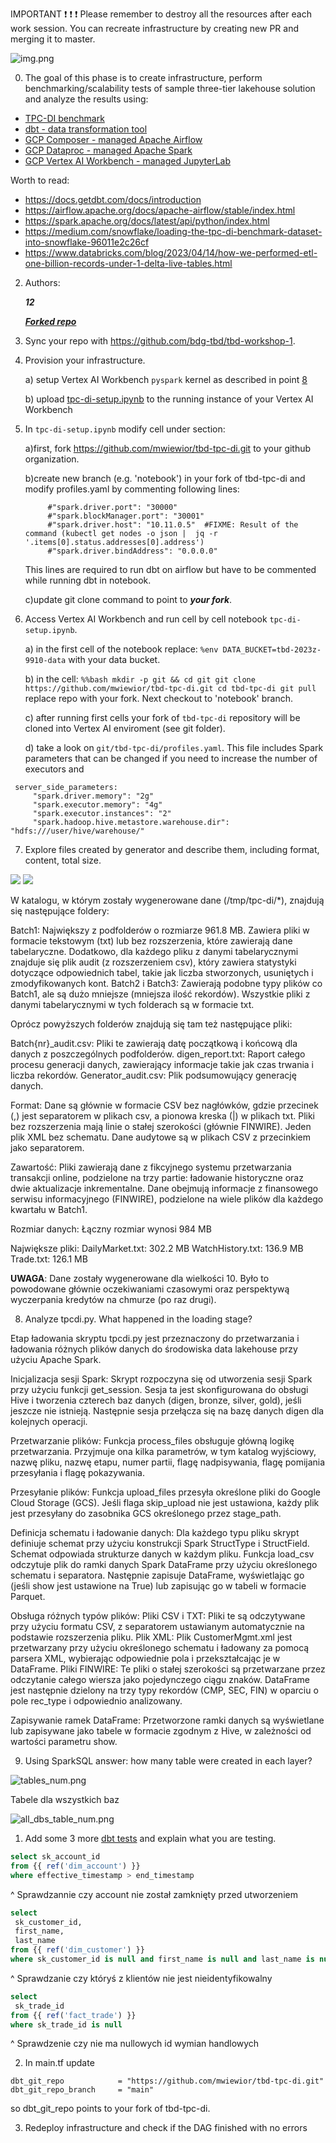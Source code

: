 IMPORTANT ❗ ❗ ❗ Please remember to destroy all the resources after each work session. You can recreate infrastructure by creating new PR and merging it to master.

![img.png](doc/figures/destroy.png)

0. The goal of this phase is to create infrastructure, perform benchmarking/scalability tests of sample three-tier lakehouse solution and analyze the results using:
* [TPC-DI benchmark](https://www.tpc.org/tpcdi/)
* [dbt - data transformation tool](https://www.getdbt.com/)
* [GCP Composer - managed Apache Airflow](https://cloud.google.com/composer?hl=pl)
* [GCP Dataproc - managed Apache Spark](https://spark.apache.org/)
* [GCP Vertex AI Workbench - managed JupyterLab](https://cloud.google.com/vertex-ai-notebooks?hl=pl)

Worth to read:
* https://docs.getdbt.com/docs/introduction
* https://airflow.apache.org/docs/apache-airflow/stable/index.html
* https://spark.apache.org/docs/latest/api/python/index.html
* https://medium.com/snowflake/loading-the-tpc-di-benchmark-dataset-into-snowflake-96011e2c26cf
* https://www.databricks.com/blog/2023/04/14/how-we-performed-etl-one-billion-records-under-1-delta-live-tables.html

2. Authors:

   ***12***

   ***[Forked repo](https://github.com/haichangsi/tbd-tpc-di)***

3. Sync your repo with https://github.com/bdg-tbd/tbd-workshop-1.

4. Provision your infrastructure.

    a) setup Vertex AI Workbench `pyspark` kernel as described in point [8](https://github.com/bdg-tbd/tbd-workshop-1/tree/v1.0.32#project-setup) 

    b) upload [tpc-di-setup.ipynb](https://github.com/bdg-tbd/tbd-workshop-1/blob/v1.0.36/notebooks/tpc-di-setup.ipynb) to 
the running instance of your Vertex AI Workbench

1. In `tpc-di-setup.ipynb` modify cell under section:

   a)first, fork https://github.com/mwiewior/tbd-tpc-di.git to your github organization.

   b)create new branch (e.g. 'notebook') in your fork of tbd-tpc-di and modify profiles.yaml by commenting following lines:
   ```  
        #"spark.driver.port": "30000"
        #"spark.blockManager.port": "30001"
        #"spark.driver.host": "10.11.0.5"  #FIXME: Result of the command (kubectl get nodes -o json |  jq -r '.items[0].status.addresses[0].address')
        #"spark.driver.bindAddress": "0.0.0.0"
   ```
   This lines are required to run dbt on airflow but have to be commented while running dbt in notebook.

   c)update git clone command to point to ***your fork***.

 


6. Access Vertex AI Workbench and run cell by cell notebook `tpc-di-setup.ipynb`.

    a) in the first cell of the notebook replace: `%env DATA_BUCKET=tbd-2023z-9910-data` with your data bucket.


   b) in the cell:
         ```%%bash
         mkdir -p git && cd git
         git clone https://github.com/mwiewior/tbd-tpc-di.git
         cd tbd-tpc-di
         git pull
         ```
      replace repo with your fork. Next checkout to 'notebook' branch.
   
    c) after running first cells your fork of `tbd-tpc-di` repository will be cloned into Vertex AI  enviroment (see git folder).

    d) take a look on `git/tbd-tpc-di/profiles.yaml`. This file includes Spark parameters that can be changed if you need to increase the number of executors and
  ```
   server_side_parameters:
       "spark.driver.memory": "2g"
       "spark.executor.memory": "4g"
       "spark.executor.instances": "2"
       "spark.hadoop.hive.metastore.warehouse.dir": "hdfs:///user/hive/warehouse/"
  ```


7. Explore files created by generator and describe them, including format, content, total size.

![](/report/dir_sizes_ex7.png)
![](/report/2ex7-sorted.png)

W katalogu, w którym zostały wygenerowane dane (/tmp/tpc-di/*), znajdują się następujące foldery:

Batch1: Największy z podfolderów o rozmiarze 961.8 MB. Zawiera pliki w formacie tekstowym (txt) lub bez rozszerzenia, które zawierają dane tabelaryczne. Dodatkowo, dla każdego pliku z danymi tabelarycznymi znajduje się plik audit (z rozszerzeniem csv), który zawiera statystyki dotyczące odpowiednich tabel, takie jak liczba stworzonych, usuniętych i zmodyfikowanych kont.
Batch2 i Batch3: Zawierają podobne typy plików co Batch1, ale są dużo mniejsze (mniejsza ilość rekordów). Wszystkie pliki z danymi tabelarycznymi w tych folderach są w formacie txt.

Oprócz powyższych folderów znajdują się tam też następujące pliki:

Batch{nr}_audit.csv: Pliki te zawierają datę początkową i końcową dla danych z poszczególnych podfolderów.
digen_report.txt: Raport całego procesu generacji danych, zawierający informacje takie jak czas trwania i liczba rekordów.
Generator_audit.csv: Plik podsumowujący generację danych.

Format:
Dane są głównie w formacie CSV bez nagłówków, gdzie przecinek (,) jest separatorem w plikach csv, a pionowa kreska (|) w plikach txt. Pliki bez rozszerzenia mają linie o stałej szerokości (głównie FINWIRE). Jeden plik XML bez schematu. Dane audytowe są w plikach CSV z przecinkiem jako separatorem.

Zawartość:
Pliki zawierają dane z fikcyjnego systemu przetwarzania transakcji online, podzielone na trzy partie: ładowanie historyczne oraz dwie aktualizacje inkrementalne.
Dane obejmują informacje z finansowego serwisu informacyjnego (FINWIRE), podzielone na wiele plików dla każdego kwartału w Batch1.

Rozmiar danych:
Łączny rozmiar wynosi 984 MB

Największe pliki:
DailyMarket.txt: 302.2 MB
WatchHistory.txt: 136.9 MB
Trade.txt: 126.1 MB

**UWAGA**: Dane zostały wygenerowane dla wielkości 10. Było to powodowane głównie oczekiwaniami czasowymi oraz perspektywą wyczerpania kredytów na chmurze (po raz drugi).

8. Analyze tpcdi.py. What happened in the loading stage?

Etap ładowania skryptu tpcdi.py jest przeznaczony do przetwarzania i ładowania różnych plików danych do środowiska data lakehouse przy użyciu Apache Spark.

Inicjalizacja sesji Spark:
Skrypt rozpoczyna się od utworzenia sesji Spark przy użyciu funkcji get_session. Sesja ta jest skonfigurowana do obsługi Hive i tworzenia czterech baz danych (digen, bronze, silver, gold), jeśli jeszcze nie istnieją. Następnie sesja przełącza się na bazę danych digen dla kolejnych operacji.

Przetwarzanie plików:
Funkcja process_files obsługuje główną logikę przetwarzania. Przyjmuje ona kilka parametrów, w tym katalog wyjściowy, nazwę pliku, nazwę etapu, numer partii, flagę nadpisywania, flagę pomijania przesyłania i flagę pokazywania.

Przesyłanie plików:
Funkcja upload_files przesyła określone pliki do Google Cloud Storage (GCS). Jeśli flaga skip_upload nie jest ustawiona, każdy plik jest przesyłany do zasobnika GCS określonego przez stage_path.

Definicja schematu i ładowanie danych:
Dla każdego typu pliku skrypt definiuje schemat przy użyciu konstrukcji Spark StructType i StructField. Schemat odpowiada strukturze danych w każdym pliku.
Funkcja load_csv odczytuje plik do ramki danych Spark DataFrame przy użyciu określonego schematu i separatora. Następnie zapisuje DataFrame, wyświetlając go (jeśli show jest ustawione na True) lub zapisując go w tabeli w formacie Parquet.

Obsługa różnych typów plików:
Pliki CSV i TXT: Pliki te są odczytywane przy użyciu formatu CSV, z separatorem ustawianym automatycznie na podstawie rozszerzenia pliku.
Plik XML: Plik CustomerMgmt.xml jest przetwarzany przy użyciu określonego schematu i ładowany za pomocą parsera XML, wybierając odpowiednie pola i przekształcając je w DataFrame.
Pliki FINWIRE: Te pliki o stałej szerokości są przetwarzane przez odczytanie całego wiersza jako pojedynczego ciągu znaków. DataFrame jest następnie dzielony na trzy typy rekordów (CMP, SEC, FIN) w oparciu o pole rec_type i odpowiednio analizowany.

Zapisywanie ramek DataFrame:
Przetworzone ramki danych są wyświetlane lub zapisywane jako tabele w formacie zgodnym z Hive, w zależności od wartości parametru show.

9. Using SparkSQL answer: how many table were created in each layer?

![tables_num.png](doc/figures/tables_num.png)

Tabele dla wszystkich baz

![all_dbs_table_num.png](doc/figures/all_dbs_table_num.png)

1.  Add some 3 more [dbt tests](https://docs.getdbt.com/docs/build/tests) and explain what you are testing.

   [](/report/2ex10.png)

   ```.sql
   select sk_account_id
from {{ ref('dim_account') }}
where effective_timestamp > end_timestamp
   ```
   ^ Sprawdzannie czy account nie został zamknięty przed utworzeniem

   ```.sql
   select
    sk_customer_id,
    first_name,
    last_name
from {{ ref('dim_customer') }}
where sk_customer_id is null and first_name is null and last_name is null
   ```
   ^ Sprawdzanie czy któryś z klientów nie jest nieidentyfikowalny

   ```.sql
   select 
    sk_trade_id
from {{ ref('fact_trade') }} 
where sk_trade_id is null
   ```
   ^ Sprawdzenie czy nie ma nullowych id wymian handlowych

2.  In main.tf update
   ```
   dbt_git_repo            = "https://github.com/mwiewior/tbd-tpc-di.git"
   dbt_git_repo_branch     = "main"
   ```
   so dbt_git_repo points to your fork of tbd-tpc-di. 

3.  Redeploy infrastructure and check if the DAG finished with no errors
